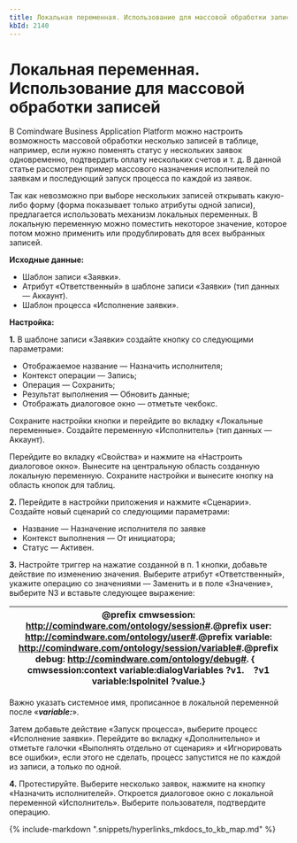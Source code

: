 ```yaml
---
title: Локальная переменная. Использование для массовой обработки записей
kbId: 2140
---
```


# Локальная переменная. Использование для массовой обработки записей

В Comindware Business Application Platform можно настроить возможность массовой обработки несколько записей в таблице, например, если нужно поменять статус у нескольких заявок одновременно, подтвердить оплату нескольких счетов и т. д. В данной статье рассмотрен пример массового назначения исполнителей по заявкам и последующий запуск процесса по каждой из заявок.

Так как невозможно при выборе нескольких записей открывать какую-либо форму (форма показывает только атрибуты одной записи), предлагается использовать механизм локальных переменных. В локальную переменную можно поместить некоторое значение, которое потом можно применить или продублировать для всех выбранных записей.

**Исходные данные:**

- Шаблон записи «Заявки».
- Атрибут «Ответственный» в шаблоне записи «Заявки» (тип данных — Аккаунт).
- Шаблон процесса «Исполнение заявки».

**Настройка:**

**1.** В шаблоне записи «Заявки» создайте кнопку со следующими параметрами:

- Отображаемое название — Назначить исполнителя;
- Контекст операции — Запись;
- Операция — Сохранить;
- Результат выполнения — Обновить данные;
- Отображать диалоговое окно — отметьте чекбокс.

Сохраните настройки кнопки и перейдите во вкладку «Локальные переменные». Создайте переменную «Исполнитель» (тип данных — Аккаунт).

Перейдите во вкладку «Свойства» и нажмите на «Настроить диалоговое окно». Вынесите на центральную область созданную локальную переменную. Сохраните настройки и вынесите кнопку на область кнопок для таблиц.

**2.** Перейдите в настройки приложения и нажмите «Сценарии». Создайте новый сценарий со следующими параметрами:

- Название — Назначение исполнителя по заявке
- Контекст выполнения — От инициатора;
- Статус — Активен.

**3.** Настройте триггер на нажатие созданной в п. 1 кнопки, добавьте действие по изменению значения. Выберите атрибут «Ответственный», укажите операцию со значениями — Заменить и в поле «Значение», выберите N3 и вставьте следующее выражение:

| @prefix cmwsession: <http://comindware.com/ontology/session#>.@prefix user: <http://comindware.com/ontology/user#>.@prefix variable: <http://comindware.com/ontology/session/variable#>.@prefix debug: <http://comindware.com/ontology/debug#>. {    cmwsession:context variable:dialogVariables ?v1.    ?v1 variable:Ispolnitel ?value.} |
| --- |

Важно указать системное имя, прописанное в локальной переменной после «***variable:***».

Затем добавьте действие «Запуск процесса», выберите процесс «Исполнение заявки». Перейдите во вкладку «Дополнительно» и отметьте галочки «Выполнять отдельно от сценария» и «Игнорировать все ошибки», если этого не сделать, процесс запустится не по каждой из записи, а только по одной.

**4.** Протестируйте. Выберите несколько заявок, нажмите на кнопку «Назначить исполнителей». Откроется диалоговое окно с локальной переменной «Исполнитель». Выберите пользователя, подтвердите операцию.

{% include-markdown ".snippets/hyperlinks_mkdocs_to_kb_map.md" %}

